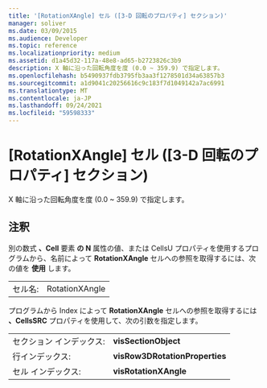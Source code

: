 ```yaml
---
title: '[RotationXAngle] セル ([3-D 回転のプロパティ] セクション)'
manager: soliver
ms.date: 03/09/2015
ms.audience: Developer
ms.topic: reference
ms.localizationpriority: medium
ms.assetid: d1a45d32-117a-48e8-ad65-b2723826c3b9
description: X 軸に沿った回転角度を度 (0.0 ~ 359.9) で指定します。
ms.openlocfilehash: b5490937fdb3795fb3aa3f1278501d34a63857b3
ms.sourcegitcommit: a1d9041c20256616c9c183f7d1049142a7ac6991
ms.translationtype: MT
ms.contentlocale: ja-JP
ms.lasthandoff: 09/24/2021
ms.locfileid: "59598333"
---
```

# <a name="rotationxangle-cell-3-d-rotation-properties-section"></a>[RotationXAngle] セル ([3-D 回転のプロパティ] セクション)

X 軸に沿った回転角度を度 (0.0 ~ 359.9) で指定します。 
  
## <a name="remarks"></a>注釈

別の数式 **、Cell** 要素 **の N** 属性の値、または CellsU プロパティを使用するプログラムから、名前によって **RotationXAngle** セルへの参照を取得するには、次の値を **使用** します。 
  
|||
|:-----|:-----|
|セル名:  <br/> |RotationXAngle  <br/> |
   
プログラムから Index によって **RotationXAngle** セルへの参照を取得するには **、CellsSRC** プロパティを使用して、次の引数を指定します。 
  
|||
|:-----|:-----|
|セクション インデックス:  <br/> |**visSectionObject** <br/> |
|行インデックス:  <br/> |**visRow3DRotationProperties** <br/> |
|セル インデックス:  <br/> |**visRotationXAngle** <br/> |
   

